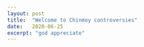 ```yaml
---
layout: post
title:  "Welcome to Chinmoy controversies"
date:   2020-06-25
excerpt: "god appreciate"
---
```

